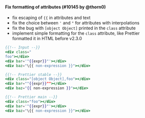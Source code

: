 #### Fix formatting of attributes (#10145 by @thorn0)

- fix escaping of `{{` in attributes and text
- fix the choice between `'` and `"` for attributes with interpolations
- fix the bug with `[object Object]` printed in the `class` attribute
- implement simple formatting for the `class` attribute, like Prettier formatted it in HTML before v2.3.0

<!-- prettier-ignore -->
```hbs
{{!-- Input --}}
<div class="
foo"></div>
<div bar='"{{expr}}"'></div>
<div baz="\{{ non-expression }}"></div>

{{!-- Prettier stable --}}
<div class="[object Object],foo"></div>
<div bar=""{{expr}}""></div>
<div baz="{{ non-expression }}"></div>

{{!-- Prettier main --}}
<div class="foo"></div>
<div bar='"{{expr}}"'></div>
<div baz="\{{ non-expression }}"></div>
```
